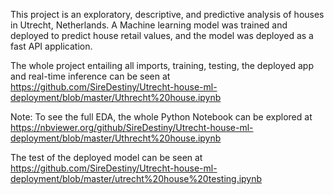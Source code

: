 This project is an exploratory, descriptive, and predictive analysis of houses in Utrecht, Netherlands. A Machine learning model was trained and deployed to predict house retail values, and the model was deployed as a fast API application.

The whole project entailing all imports, training, testing, the deployed app and real-time inference can be seen at https://github.com/SireDestiny/Utrecht-house-ml-deployment/blob/master/Uthrecht%20house.ipynb

Note: To see the full EDA, the whole Python Notebook can be explored at https://nbviewer.org/github/SireDestiny/Utrecht-house-ml-deployment/blob/master/Uthrecht%20house.ipynb

The test of the deployed model can be seen at https://github.com/SireDestiny/Utrecht-house-ml-deployment/blob/master/utrecht%20house%20testing.ipynb

